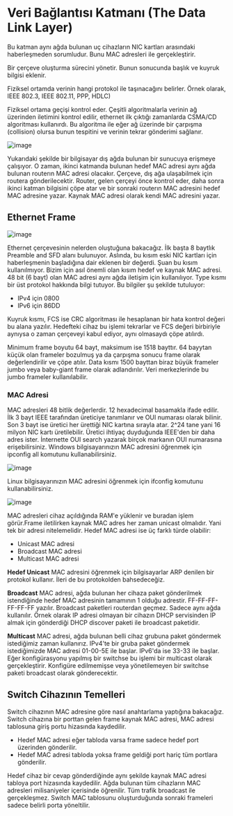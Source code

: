 # Veri Bağlantısı Katmanı (The Data Link Layer)

Bu katman aynı ağda bulunan uç cihazların NIC kartları arasındaki haberleşmeden sorumludur. Bunu MAC adresleri ile gerçekleştirir. 

Bir çerçeve oluşturma sürecini yönetir. Bunun sonucunda başlık ve kuyruk bilgisi eklenir.

Fiziksel ortamda verinin hangi protokol ile taşınacağını belirler. Örnek olarak, IEEE 802.3, IEEE 802.11, PPP, HDLC)

Fiziksel ortama geçişi kontrol eder. Çeşitli algoritmalarla verinin ağ üzerinden iletimini kontrol edilir, ethernet ilk çıktığı zamanlarda CSMA/CD algoritması kullanırdı. Bu algoritma
ile eğer ağ üzerinde bir çarpışma (collision) olursa bunun tespitini ve verinin tekrar gönderimi sağlanır.

![image](https://user-images.githubusercontent.com/70758694/154075464-fca69a80-f7ac-4a6f-a3ed-9a2c630f657d.png)

Yukarıdaki şekilde bir bilgisayar dış ağda bulunan bir sunucuya erişmeye çalışıyor. O zaman, ikinci katmanda bulunan hedef MAC adresi aynı ağda bulunan routerın MAC adresi olacakır.
Çerçeve, dış ağa ulaşabilmek için routera gönderilecektir. Router, gelen çerçeyi önce kontrol eder, daha sonra ikinci katman bilgisini çöpe atar ve bir sonraki routerın MAC adresini 
hedef MAC adresine yazar. Kaynak MAC adresi olarak kendi MAC adresini yazar. 

## Ethernet Frame
![image](https://user-images.githubusercontent.com/70758694/154082956-160e7168-5ddf-49d8-881c-d40a8df485ce.png)

Ethernet çerçevesinin nelerden oluştuğuna bakacağız. İlk başta 8 baytlık Preamble and SFD alanı bulunuyor. Aslında, bu kısım eski NIC kartları için haberleşmenin başladığına dair
eklenen bir değerdi. Şuan bu kısım kullanılmıyor. Bizim için asıl önemli olan kısım hedef ve kaynak MAC adresi. 48 bit (6 bayt) olan MAC adresi aynı ağda iletişim için kullanılıyor. 
Type kısmı bir üst protokol hakkında bilgi tutuyor. Bu bilgiler şu şekilde tutuluyor:

- IPv4 için 0800
- IPv6 için 86DD

Kuyruk kısmı, FCS ise CRC algoritması ile hesaplanan bir hata kontrol değeri bu alana yazılır. Hedefteki cihaz bu işlemi tekrarlar ve FCS değeri birbiriyle aynıysa o zaman çerçeveyi
kabul ediyor, aynı olmasaydı çöpe atılırdı.

Minimum frame boyutu 64 bayt, maksimum ise 1518 bayttır. 64 bayytan küçük olan frameler bozulmuş ya da çarpışma sonucu frame olarak değerlendirilir ve çöpe atılır. Data kısmı 1500 bayttan
biraz büyük frameler jumbo veya baby-giant frame olarak adlandırılır. Veri merkezlerinde bu jumbo frameler kullanılabilir. 

### MAC Adresi

MAC adresleri 48 bitlik değerlerdir. 12 hexadecimal basamakla ifade edilir. İlk 3 bayt IEEE tarafından üreticiye tanımlanır ve OUI numarası olarak bilinir. Son 3 bayt ise 
üretici her ürettiği NIC kartına sırayla atar. 2^24 tane yani 16 milyon NIC kartı üretilebilir. Üretici ihtiyaç duyduğunda IEEE'den bir daha adres ister. İnternette OUI search yazarak
birçok markanın OUI numarasına erişebilirsiniz. Windows bilgisayarınızın MAC adresini öğrenmek için ipconfig all komutunu kullanabilirsiniz.

![image](https://user-images.githubusercontent.com/70758694/154090518-6c55b175-6de2-41e5-9b83-cfe90cc281d1.png)

Linux bilgisayarınızın MAC adresini öğrenmek için ifconfig komutunu kullanabilirsiniz.

![image](https://user-images.githubusercontent.com/70758694/154090984-39a9509d-36f0-4ed8-a0ca-f5c4bc4e3bde.png)

MAC adresleri cihaz açıldığında RAM'e yüklenir ve buradan işlem görür.Frame iletilirken kaynak MAC adres her zaman unicast olmalıdır. Yani tek bir adresi nitelemelidir. 
Hedef MAC adresi ise üç farklı türde olabilir:

- Unicast MAC adresi
- Broadcast MAC adresi
- Multicast MAC adresi

**Hedef Unicast** MAC adresini öğrenmek için bilgisayarlar ARP denilen bir protokol kullanır. İleri de bu protokolden bahsedeceğiz.

**Broadcast** MAC adresi, ağda bulunan her cihaza paket gönderilmek istendiğinde hedef MAC adresinin tamamının 1 olduğu adrestir. FF-FF-FF-FF-FF-FF yazılır. Broadcast paketleri routerdan geçmez.
Sadece aynı ağda kullanılır. Örnek olarak IP adresi olmayan bir cihazın DHCP servisinden IP almak için gönderdiği DHCP discover paketi ile broadcast paketidir.

**Multicast** MAC adresi, ağda bulunan belli cihaz grubuna paket göndermek istediğimiz zaman kullanırız. IPv4'te bir gruba paket göndermek istediğimizde MAC adresi 01-00-5E ile başlar.
IPv6'da ise 33-33 ile başlar. Eğer konfigürasyonu yapılmış bir switchse bu işlemi bir multicast olarak gerçekleştirir. Konfigüre edilmemişse veya yönetilemeyen bir switchse paketi broadcast
olarak gönderecektir.

## Switch Cihazının Temelleri
Switch cihazının MAC adresine göre nasıl anahtarlama yaptığına bakacağız. Switch cihazına bir porttan gelen frame kaynak MAC adresi, MAC adresi tablosuna giriş portu hizasında kaydedilir. 

- Hedef MAC adresi eğer tabloda varsa frame sadece hedef port üzerinden gönderilir. 
- Hedef MAC adresi tabloda yoksa frame geldiği port hariç tüm portlara gönderilir.

Hedef cihaz bir cevap gönderdiğinde aynı şekilde kaynak MAC adresi tabloya port hizasında kaydedilir. Ağda bulunan tüm cihazların MAC adresleri milisaniyeler içerisinde öğrenilir. Tüm trafik broadcast ile gerçekleşmez. Switch MAC tablosunu oluşturduğunda sonraki frameleri sadece belirli porta yöneltilir.








